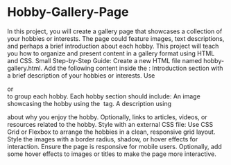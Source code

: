 # Hobby-Gallery-Page
In this project, you will create a gallery page that showcases a collection of your hobbies or interests.
The page could feature images, text descriptions, and perhaps a brief introduction about each hobby.
This project will teach you how to organize and present content in a gallery format using HTML and
CSS.
Small Step-by-Step Guide:
Create a new HTML file named hobby-gallery.html.
Add the following content inside the <body>:
Introduction section with a brief description of your hobbies or interests.
Use <div> or <section> to group each hobby.
Each hobby section should include:
An image showcasing the hobby using the <img> tag.
A description using <p> about why you enjoy the hobby.
Optionally, links to articles, videos, or resources related to the hobby.
Style with an external CSS file:
Use CSS Grid or Flexbox to arrange the hobbies in a clean, responsive grid layout.
Style the images with a border radius, shadow, or hover effects for interaction.
Ensure the page is responsive for mobile users.
Optionally, add some hover effects to images or titles to make the page more interactive.
